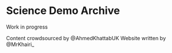 # Science Demo Archive

Work in progress

Content crowdsourced by @AhmedKhattabUK
Website written by @MrKhairi_
